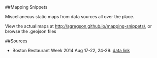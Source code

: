 ##Mapping Snippets

Miscellaneous static maps from data sources all over the place.

View the actual maps at http://sgregson.github.io/mapping-snippets/, or browse the .geojson files

##Sources

- Boston Restaurant Week 2014 Aug 17-22, 24-29: [data link](http://www.restaurantweekboston.com/)
